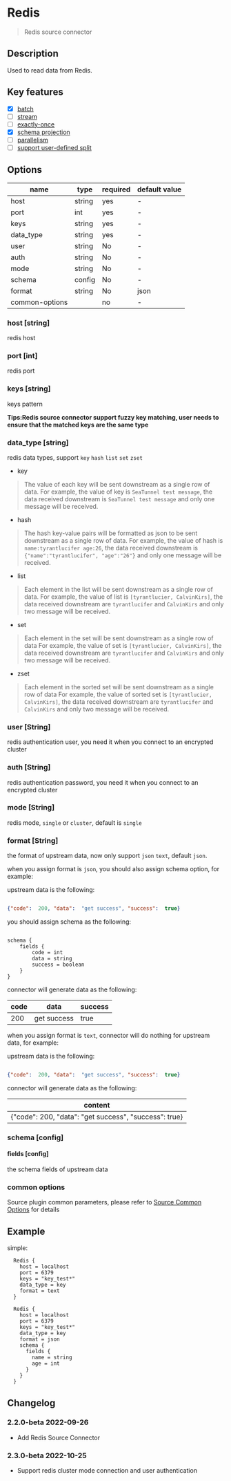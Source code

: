 # Redis

> Redis source connector

## Description

Used to read data from Redis.

## Key features

- [x] [batch](../../concept/connector-v2-features.md)
- [ ] [stream](../../concept/connector-v2-features.md)
- [ ] [exactly-once](../../concept/connector-v2-features.md)
- [x] [schema projection](../../concept/connector-v2-features.md)
- [ ] [parallelism](../../concept/connector-v2-features.md)
- [ ] [support user-defined split](../../concept/connector-v2-features.md)

##  Options

| name           | type   | required | default value |
|----------------|--------|----------|---------------|
| host           | string | yes      | -             |
| port           | int    | yes      | -             |
| keys           | string | yes      | -             |
| data_type      | string | yes      | -             |
| user           | string | No       | -             |
| auth           | string | No       | -             |
| mode           | string | No       | -             |
| schema         | config | No       | -             |
| format         | string | No       | json          |
| common-options |        | no       | -             |

### host [string]

redis host

### port [int]

redis port

### keys [string]

keys pattern

**Tips:Redis source connector support fuzzy key matching, user needs to ensure that the matched keys are the same type**

### data_type [string]

redis data types, support `key` `hash` `list` `set` `zset`

- key
> The value of each key will be sent downstream as a single row of data.
> For example, the value of key is `SeaTunnel test message`, the data received downstream is `SeaTunnel test message` and only one message will be received.


- hash
> The hash key-value pairs will be formatted as json to be sent downstream as a single row of data.
> For example, the value of hash is `name:tyrantlucifer age:26`, the data received downstream is `{"name":"tyrantlucifer", "age":"26"}` and only one message will be received.

- list
> Each element in the list will be sent downstream as a single row of data.
> For example, the value of list is `[tyrantlucier, CalvinKirs]`, the data received downstream are `tyrantlucifer` and `CalvinKirs` and only two message will be received.

- set
> Each element in the set will be sent downstream as a single row of data
> For example, the value of set is `[tyrantlucier, CalvinKirs]`, the data received downstream are `tyrantlucifer` and `CalvinKirs` and only two message will be received.

- zset
> Each element in the sorted set will be sent downstream as a single row of data
> For example, the value of sorted set is `[tyrantlucier, CalvinKirs]`, the data received downstream are `tyrantlucifer` and `CalvinKirs` and only two message will be received.

### user [String]

redis authentication user, you need it when you connect to an encrypted cluster

### auth [String]

redis authentication password, you need it when you connect to an encrypted cluster

### mode [String]

redis mode, `single` or `cluster`, default is `single`

### format [String]

the format of upstream data, now only support `json` `text`, default `json`.

when you assign format is `json`, you should also assign schema option, for example:

upstream data is the following:

```json

{"code":  200, "data":  "get success", "success":  true}

```

you should assign schema as the following:

```hocon

schema {
    fields {
        code = int
        data = string
        success = boolean
    }
}

```

connector will generate data as the following:

| code | data        | success |
|------|-------------|---------|
| 200  | get success | true    |

when you assign format is `text`, connector will do nothing for upstream data, for example:

upstream data is the following:

```json

{"code":  200, "data":  "get success", "success":  true}

```

connector will generate data as the following:

| content |
|---------|
| {"code":  200, "data":  "get success", "success":  true}        |

### schema [config]

#### fields [config]

the schema fields of upstream data

### common options 

Source plugin common parameters, please refer to [Source Common Options](common-options.md) for details

## Example

simple:

```hocon
  Redis {
    host = localhost
    port = 6379
    keys = "key_test*"
    data_type = key
    format = text
  }
```

```hocon
  Redis {
    host = localhost
    port = 6379
    keys = "key_test*"
    data_type = key
    format = json
    schema {
      fields {
        name = string
        age = int
      }
    }
  }
```

## Changelog

### 2.2.0-beta 2022-09-26

- Add Redis Source Connector

### 2.3.0-beta 2022-10-25

- Support redis cluster mode connection and user authentication
